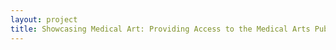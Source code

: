 ```yaml
--- 
layout: project 
title: Showcasing Medical Art: Providing Access to the Medical Arts Publishing Foundation Collection
---
```



